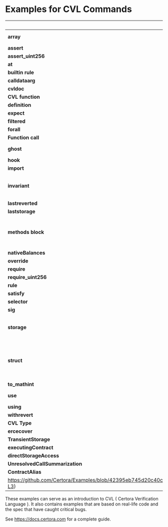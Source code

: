 # Examples for CVL Commands

| Category          | Links |
| ----------------- | ----- |
| **array**         | [In a statement](https://github.com/Certora/Examples/blob/master/CVLByExample/Structs/BankAccounts/certora/specs/structs.spec#L88), [In SStore parameter](https://github.com/Certora/Examples/blob/master/CVLByExample/Structs/BankAccounts/certora/specs/structs.spec#L146), [by function call](https://github.com/Certora/Examples/blob/master/CVLByExample/Structs/BankAccounts/certora/specs/structs.spec#L77),<br> [Function declaration in method block](https://github.com/Certora/Examples/blob/master/CVLByExample/Structs/BankAccounts/certora/specs/structs.spec#L21) |
| **assert**        | [assert](https://github.com/Certora/Examples/blob/master/DEFI/ConstantProductPool/certora/spec/ConstantProductPool.spec#L72) |
| **assert_uint256** | [assert_uint256](https://github.com/Certora/Examples/blob/master/DEFI/ERC20/certora/specs/ERC20Fixed.spec#L180) |
| **at**            | [at](https://github.com/Certora/Examples/blob/master/CVLByExample/Storage/certora/specs/storage.spec#L113) |
| **builtin rule**  | [builtin rule](https://github.com/Certora/Examples/blob/master/CVLByExample/Reentrancy/certora/spec/ReadOnlyReentrancy.spec#L1) |
| **calldataarg**   | [calldataarg](https://github.com/Certora/Examples/blob/master/DEFI/ERC20/certora/specs/ERC20Fixed.spec#L83) |
| **cvldoc** | [cvldoc @param](https://github.com/Certora/Examples/blob/master/CVLByExample/Structs/BankAccounts/certora/specs/structs.spec#L44), [cvldoc @title](https://github.com/Certora/Examples/blob/master/CVLByExample/NativeBalances/certora/specs/Auction.spec#L11) |
| **CVL function**  | [CVL function](https://github.com/Certora/Examples/blob/master/CVLByExample/Import/certora/specs/base.spec#L25), [`override`](https://github.com/Certora/Examples/blob/master/CVLByExample/Import/certora/specs/sub.spec#L38) |
| **definition**    | [`definition`](https://github.com/Certora/Examples/blob/master/CVLByExample/Import/certora/specs/base.spec#L22) |
| **expect**        | [`expect`](https://github.com/Certora/Examples/blob/master/CVLByExample/Summarization/MultiContract/certora/specs/FunctionSummary.spec#L11) |
| **filtered**      | [`filtered`](https://github.com/Certora/Examples/blob/master/CVLByExample/Reentrancy/certora/spec/Reentrancy.spec#L29) |
| **forall**        | [`forall`](https://github.com/Certora/Examples/blob/master/CVLByExample/QuantifierExamples/DoublyLinkedList/certora/spec/dll-linkedcorrectly.spec#L13) |
| **Function call** | [Function call](https://github.com/Certora/Examples/blob/master/DEFI/ERC20/certora/specs/ERC20Fixed.spec#L123) |
| **ghost**         | [simple variable example](https://github.com/Certora/Examples/blob/master/DEFI/ERC20/certora/specs/ERC20Full.spec#L72), [ghost mapping](https://github.com/Certora/Examples/blob/master/CVLByExample/Structs/BankAccounts/certora/specs/structs.spec#L118), [ghost function](https://github.com/Certora/Examples/blob/master/CVLByExample/QuantifierExamples/DoublyLinkedList/certora/spec/dll-linkedcorrectly.spec#L24),<br> [`init_state`](https://github.com/Certora/Examples/blob/master/DEFI/ConstantProductPool/certora/spec/ConstantProductPool.spec#L216), [`axiom`](https://github.com/Certora/Examples/blob/master/CVLByExample/Structs/BankAccounts/certora/specs/structs.spec#L120), [ghost summary](https://github.com/Certora/Examples/blob/master/CVLByExample/Summarization/GhostSummary/GhostMapping/certora/specs/WithGhostSummary.spec#L4) |
| **hook**          | [`Sstore`](https://github.com/Certora/Examples/blob/master/DEFI/ERC20/certora/specs/ERC20Full.spec#L88), [`Sload`](https://github.com/Certora/Examples/blob/master/DEFI/ERC20/certora/specs/ERC20Full.spec#L84) |
| **import**        | [`import`](https://github.com/Certora/Examples/blob/master/CVLByExample/Import/certora/specs/sub.spec#L1) |
| **invariant**     | [Simple Invariant](https://github.com/Certora/Examples/blob/master/CVLByExample/Invariant/certora/specs/BallGame.spec#L7), [strengthening](https://github.com/Certora/Examples/blob/master/CVLByExample/Invariant/certora/specs/BallGameCorrect.spec#L7), [`preserved with (env e)`](https://github.com/Certora/Examples/blob/master/DEFI/ERC20/certora/specs/ERC20Broken.spec#L128),<br> [`requireInvariant`](https://github.com/Certora/Examples/blob/master/DEFI/ConstantProductPool/certora/spec/ConstantProductPool.spec#L187),<br> [Teams example (`preserved`, `requireInvariant`](Teams/Teams.spec),<br> [Invariant fail without preserved](Teams/NoPreserved.spec) |
| **lastreverted**  | [`lastreverted`](https://github.com/Certora/Examples/blob/master/DEFI/ERC20/certora/specs/ERC20Broken.spec#L49) |
| **laststorage**   | [`laststorage`](https://github.com/Certora/Examples/blob/master/CVLByExample/Storage/certora/specs/storage.spec#L27) |
| **methods block** | [Calls to external contracts](https://github.com/Certora/Examples/blob/master/DEFI/ConstantProductPool/certora/spec/ConstantProductPool.spec#L26), [envfree](https://github.com/Certora/Examples/blob/master/DEFI/ConstantProductPool/certora/spec/ConstantProductPool.spec#L19),<br> Summary [`ALWAYS`](https://github.com/Certora/Examples/blob/master/CVLByExample/Summarization/Keywords/certora/specs/AlwaysSummary.spec#L4), [`CONSTANT`](https://github.com/Certora/Examples/blob/master/CVLByExample/Summarization/Keywords/certora/specs/ConstantVSNondet.spec#L5), [DISPATCHER](https://github.com/Certora/Examples/blob/master/DEFI/ConstantProductPool/certora/spec/ConstantProductPool.spec#L33), [`NONDET`](https://github.com/Certora/Examples/blob/master/CVLByExample/Summarization/Keywords/certora/specs/NondetVsHavoc.spec#L2), [`HAVOC_ALL`](https://github.com/Certora/Examples/blob/master/CVLByExample/Summarization/Keywords/certora/specs/NondetVsHavoc.spec#L3),<br> Summary Application [ALL](https://github.com/Certora/Examples/blob/master/CVLByExample/Summarization/MultiContract/certora/specs/InternalExternalSummary.spec#L14), [UNRESOLVED](https://github.com/Certora/Examples/blob/master/CVLByExample/Summarization/Library/DirectSummary/certora/specs/AllDirect.spec#L12), [direct summarization](https://github.com/Certora/Examples/blob/master/CVLByExample/Summarization/Library/DirectSummary/certora/specs/AllDirect.spec#L9),<br> [wildcard summarization](https://github.com/Certora/Examples/blob/master/CVLByExample/Summarization/Library/DirectSummary/certora/specs/AllDirect.spec#L12), [CVL Function Summary](https://github.com/Certora/Examples/blob/master/CVLByExample/Summarization/WithEnv/WithEnvCVLFunctionSummary/withEnvSummary.spec#L7), [Ghost Summary](https://github.com/Certora/Examples/blob/master/CVLByExample/Summarization/WithEnv/WithEnvGhostSummary/WithEnv.spec#L10),<br> [`optional`](https://github.com/Certora/Examples/blob/master/CVLByExample/Optional/certora/specs/Base.spec#L5), ['expect'](https://github.com/Certora/Examples/blob/master/CVLByExample/Summarization/MultiContract/certora/specs/FunctionSummary.spec#L11) |
| **nativeBalances**| [`nativeBalances`](https://github.com/Certora/Examples/blob/master/CVLByExample/NativeBalances/certora/specs/Auction.spec#L24) |
| **override**      | [`override`](https://github.com/Certora/Examples/blob/master/CVLByExample/Import/certora/specs/sub.spec#L1), [`definition`](https://github.com/Certora/Examples/blob/master/CVLByExample/Import/certora/specs/sub.spec#L8), [`function`](https://github.com/Certora/Examples/blob/master/CVLByExample/Import/certora/specs/sub.spec#L38) |
| **require**       | [`require`](https://github.com/Certora/Examples/blob/master/DEFI/ConstantProductPool/certora/spec/ConstantProductPool.spec#L41) |
| **require_uint256**| [`require_uint256`](https://github.com/Certora/Examples/blob/master/DEFI/ERC20/certora/specs/ERC20Broken.spec#L156) |
| **rule**          | [Simple Rule](https://github.com/Certora/Examples/blob/master/DEFI/LiquidityPool/certora/specs/pool_havoc.spec#L27), parameterized [Simple Parameters](https://github.com/Certora/Examples/blob/master/DEFI/LiquidityPool/certora/specs/Full.spec#L78), [Method Parameter](https://github.com/Certora/Examples/blob/master/CVLByExample/Structs/BankAccounts/certora/specs/structs.spec#L95) |
| **satisfy**       | [`satisfy`](https://github.com/Certora/Examples/blob/master/DEFI/ConstantProductPool/certora/spec/ConstantProductPool.spec#L252) |
| **selector**      | [`selector`](https://github.com/Certora/Examples/blob/master/DEFI/ERC20/certora/specs/ERC20Fixed.spec#L92) |
| **sig**           | [`sig`](https://github.com/Certora/Examples/blob/master/DEFI/ERC20/certora/specs/ERC20Fixed.spec#L92) |
| **storage**       | [of a contract](https://github.com/Certora/Examples/blob/master/CVLByExample/Storage/certora/specs/storage.spec#L86), [of a ghost](https://github.com/Certora/Examples/blob/master/CVLByExample/Storage/certora/specs/storage.spec#L149), [of nativeBalances](https://github.com/Certora/Examples/blob/master/CVLByExample/Storage/certora/specs/storage.spec#L116),<br> [full storage](https://github.com/Certora/Examples/blob/master/CVLByExample/Storage/certora/specs/storage.spec#L106), [`laststorage`](https://github.com/Certora/Examples/blob/master/CVLByExample/Storage/certora/specs/storage.spec#L106), [direct storage access](https://github.com/Certora/Examples/blob/5664cfbd74dd451898383add24da16f31a6a56b4/CVLByExample/Structs/BankAccounts/certora/specs/structs.spec#L76),<br> [accessing struct fields](https://github.com/Certora/Examples/blob/master/CVLByExample/Structs/DirectStorageAccessToFields/RootStruct.spec#L9 |
| **struct**        | [struct return type](https://github.com/Certora/Examples/blob/master/CVLByExample/Structs/BankAccounts/certora/specs/structs.spec#L47),<br> `struct` in `methods` block: [struct parameter](https://github.com/Certora/Examples/blob/master/CVLByExample/Structs/BankAccounts/certora/specs/structs.spec#L23), [struct return type](https://github.com/Certora/Examples/blob/master/CVLByExample/Structs/BankAccounts/certora/specs/structs.spec#L19),<br> [returning a struct as a tuple](https://github.com/Certora/Examples/blob/master/CVLByExample/Structs/BankAccounts/certora/specs/structs.spec#L21),<br> `struct` in a `CVL` function: [struct parameter to a CVL function](https://github.com/Certora/Examples/blob/master/CVLByExample/Structs/BankAccounts/certora/specs/structs.spec#L36),<br> [struct return type of a CVL function](https://github.com/Certora/Examples/blob/master/CVLByExample/Structs/BankAccounts/certora/specs/structs.spec#L47), [returning struct as a tuple](https://github.com/Certora/Examples/blob/master/CVLByExample/Structs/BankAccounts/certora/specs/structs.spec#L53),<br> [assignment to struct](https://github.com/Certora/Examples/blob/master/CVLByExample/Structs/BankAccounts/certora/specs/structs.spec#L98), [Assigning struct to a tuple](https://github.com/Certora/Examples/blob/master/CVLByExample/Structs/BankAccounts/certora/specs/structs.spec#L77) |
| **to_mathint**    | [`to_mathint`](https://github.com/Certora/Examples/blob/master/DEFI/ConstantProductPool/certora/spec/ConstantProductPool.spec#L42) |
| **use**           | `rule`: [with filters](https://github.com/Certora/Examples/blob/master/CVLByExample/Import/certora/specs/sub.spec#L32), [overriding imported filters](https://github.com/Certora/Examples/blob/master/CVLByExample/Import/certora/specs/sub.spec#L32),<br> [`invariant`](https://github.com/Certora/Examples/blob/master/CVLByExample/Import/certora/specs/sub.spec#L10): [overriding imported `preserved`](https://github.com/Certora/Examples/blob/master/CVLByExample/Import/certora/specs/sub.spec#L12), [builtin rule](https://github.com/Certora/Examples/blob/master/CVLByExample/Reentrancy/certora/spec/ReadOnlyReentrancy.spec#L1) |
| **using**         | [`using`](https://github.com/Certora/Examples/blob/master/DEFI/LiquidityPool/certora/specs/pool_link.spec#L14) |
| **withrevert**    | [`withrevert`](https://github.com/Certora/Examples/blob/master/CVLByExample/Storage/certora/specs/storage.spec#L44) |
| **CVL Type**  | [mathint](https://github.com/Certora/Examples/blob/master/DEFI/ERC20/certora/specs/ERC20Fixed.spec#L23), [method](https://github.com/Certora/Examples/blob/master/DEFI/ERC20/certora/specs/ERC20Fixed.spec#L83), [env](https://github.com/Certora/Examples/blob/master/DEFI/ERC20/certora/specs/ERC20Fixed.spec#L20) |
| **ercecover**  | [example](https://github.com/Certora/Examples/blob/master/CVLByExample/Ecrecover/ecrecover.spec#L67) |
| **TransientStorage**  | [Tstore Hook](https://github.com/Certora/Examples/blob/niv/CERT-5340-Transient-Storage/CVLByExample/TransientStorage/certora/specs/Mutexer.spec#L11) [Tload Hook](https://github.com/Certora/Examples/blob/68a0dcd08111f8c5976b4e9eebb435020d7a91d1/CVLByExample/TransientStorage/certora/specs/Mutexer.spec#L17) |
| **executingContract**  | [example](https://github.com/Certora/Examples/blob/651177a30d13e4c79034efa6c1cb5166601d065a/CVLByExample/TransientStorage/certora/specs/Mutexer.spec#L12) |
| **directStorageAccess**  | [example](https://github.com/Certora/Examples/blob/ad5e75bf63d915bbff634bf8e02c404304eef595/CVLByExample/Immutable/DirectStoragePrivateImmutable.spec#L6) |
| **UnresolvedCallSummarization**  | [example](https://github.com/Certora/Examples/blob/5be4492864f7adb10d01a71628dfbe8343a2868b/CVLByExample/UnresolvedCallSummarization/TrusterLenderPool.spec#L7) |
| **ContractAlias**  | [example](
https://github.com/Certora/Examples/blob/42395eb745d20c40c14f297fd28b3a658f87f889/CVLByExample/ContractAlias/ContractAlias.spec#L1-L3) |



These examples can serve as an introduction to CVL ( Certora Verification Language ).
It also contains examples that are based on real-life code and the spec that have caught critical bugs.

See https://docs.certora.com for a complete guide.
